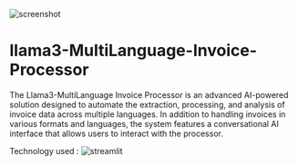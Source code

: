 


![screenshot](https://drive.google.com/uc?export=view&id=1t1TwrVUKBPLcpLPAMKcvtfBz_kQHqJ-t)


# llama3-MultiLanguage-Invoice-Processor
The Llama3-MultiLanguage Invoice Processor is an advanced AI-powered solution designed to automate the extraction, processing, and analysis of invoice data across multiple languages. In addition to handling invoices in various formats and languages, the system features a conversational AI interface that allows users to interact with the processor.

Technology used :
![streamlit](https://www.google.com/url?sa=i&url=https%3A%2F%2Fauth0.com%2Fblog%2Fintroduction-to-streamlit-and-streamlit-components%2F&psig=AOvVaw00TP2krmnj-qFJ6PSpOEea&ust=1724950823960000&source=images&cd=vfe&opi=89978449&ved=0CBQQjRxqFwoTCOibttyUmIgDFQAAAAAdAAAAABAE)
